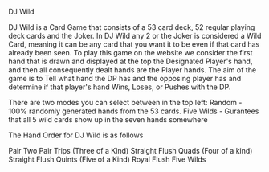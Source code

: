 DJ Wild

DJ Wild is a Card Game that consists of a 53 card deck, 52 regular playing deck cards and the Joker.
In DJ Wild any 2 or the Joker is considered a Wild Card, meaning it can be any card that you want it to be even if that card has already been seen.
To play this game on the website we consider the first hand that is drawn and displayed at the top the Designated Player's hand, and then all consequently dealt hands are the Player hands.
The aim of the game is to Tell what hand the DP has and the opposing player has and determine if that player's hand Wins, Loses, or Pushes with the DP.

There are two modes you can select between in the top left:
Random - 100% randomly generated hands from the 53 cards.
Five Wilds - Gurantees that all 5 wild cards show up in the seven hands somewhere

The Hand Order for DJ Wild is as follows

Pair
Two Pair
Trips (Three of a Kind)
Straight
Flush
Quads (Four of a kind)
Straight Flush
Quints (Five of a Kind)
Royal Flush
Five Wilds
